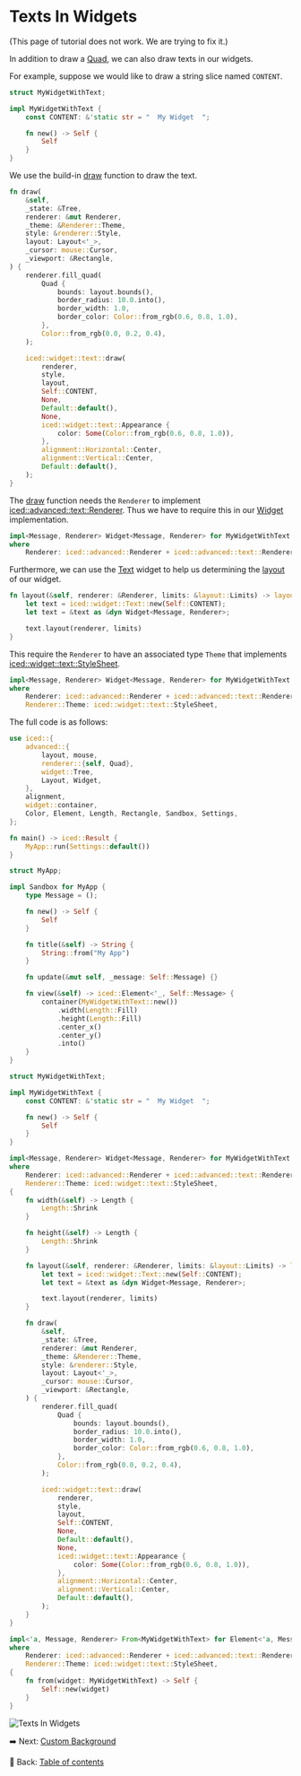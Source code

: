 # Texts In Widgets

(This page of tutorial does not work. We are trying to fix it.)

In addition to draw a [Quad](https://docs.rs/iced/latest/iced/advanced/renderer/struct.Quad.html), we can also draw texts in our widgets.

For example, suppose we would like to draw a string slice named `CONTENT`.

```rust
struct MyWidgetWithText;

impl MyWidgetWithText {
    const CONTENT: &'static str = "  My Widget  ";

    fn new() -> Self {
        Self
    }
}
```

We use the build-in [draw](https://docs.rs/iced/latest/iced/widget/text/fn.draw.html) function to draw the text.

```rust
fn draw(
    &self,
    _state: &Tree,
    renderer: &mut Renderer,
    _theme: &Renderer::Theme,
    style: &renderer::Style,
    layout: Layout<'_>,
    _cursor: mouse::Cursor,
    _viewport: &Rectangle,
) {
    renderer.fill_quad(
        Quad {
            bounds: layout.bounds(),
            border_radius: 10.0.into(),
            border_width: 1.0,
            border_color: Color::from_rgb(0.6, 0.8, 1.0),
        },
        Color::from_rgb(0.0, 0.2, 0.4),
    );

    iced::widget::text::draw(
        renderer,
        style,
        layout,
        Self::CONTENT,
        None,
        Default::default(),
        None,
        iced::widget::text::Appearance {
            color: Some(Color::from_rgb(0.6, 0.8, 1.0)),
        },
        alignment::Horizontal::Center,
        alignment::Vertical::Center,
        Default::default(),
    );
}
```

The [draw](https://docs.rs/iced/latest/iced/widget/text/fn.draw.html) function needs the `Renderer` to implement [iced::advanced::text::Renderer](https://docs.rs/iced/latest/iced/advanced/text/trait.Renderer.html).
Thus we have to require this in our [Widget](https://docs.rs/iced/latest/iced/advanced/widget/trait.Widget.html) implementation.

```rust
impl<Message, Renderer> Widget<Message, Renderer> for MyWidgetWithText
where
    Renderer: iced::advanced::Renderer + iced::advanced::text::Renderer,
```

Furthermore, we can use the [Text](https://docs.rs/iced/latest/iced/widget/type.Text.html) widget to help us determining the [layout](https://docs.rs/iced/latest/iced/advanced/widget/trait.Widget.html#tymethod.layout) of our widget.

```rust
fn layout(&self, renderer: &Renderer, limits: &layout::Limits) -> layout::Node {
    let text = iced::widget::Text::new(Self::CONTENT);
    let text = &text as &dyn Widget<Message, Renderer>;

    text.layout(renderer, limits)
}
```

This require the `Renderer` to have an associated type `Theme` that implements [iced::widget::text::StyleSheet](https://docs.rs/iced/latest/iced/widget/text/trait.StyleSheet.html).

```rust
impl<Message, Renderer> Widget<Message, Renderer> for MyWidgetWithText
where
    Renderer: iced::advanced::Renderer + iced::advanced::text::Renderer,
    Renderer::Theme: iced::widget::text::StyleSheet,
```

The full code is as follows:

```rust
use iced::{
    advanced::{
        layout, mouse,
        renderer::{self, Quad},
        widget::Tree,
        Layout, Widget,
    },
    alignment,
    widget::container,
    Color, Element, Length, Rectangle, Sandbox, Settings,
};

fn main() -> iced::Result {
    MyApp::run(Settings::default())
}

struct MyApp;

impl Sandbox for MyApp {
    type Message = ();

    fn new() -> Self {
        Self
    }

    fn title(&self) -> String {
        String::from("My App")
    }

    fn update(&mut self, _message: Self::Message) {}

    fn view(&self) -> iced::Element<'_, Self::Message> {
        container(MyWidgetWithText::new())
            .width(Length::Fill)
            .height(Length::Fill)
            .center_x()
            .center_y()
            .into()
    }
}

struct MyWidgetWithText;

impl MyWidgetWithText {
    const CONTENT: &'static str = "  My Widget  ";

    fn new() -> Self {
        Self
    }
}

impl<Message, Renderer> Widget<Message, Renderer> for MyWidgetWithText
where
    Renderer: iced::advanced::Renderer + iced::advanced::text::Renderer,
    Renderer::Theme: iced::widget::text::StyleSheet,
{
    fn width(&self) -> Length {
        Length::Shrink
    }

    fn height(&self) -> Length {
        Length::Shrink
    }

    fn layout(&self, renderer: &Renderer, limits: &layout::Limits) -> layout::Node {
        let text = iced::widget::Text::new(Self::CONTENT);
        let text = &text as &dyn Widget<Message, Renderer>;

        text.layout(renderer, limits)
    }

    fn draw(
        &self,
        _state: &Tree,
        renderer: &mut Renderer,
        _theme: &Renderer::Theme,
        style: &renderer::Style,
        layout: Layout<'_>,
        _cursor: mouse::Cursor,
        _viewport: &Rectangle,
    ) {
        renderer.fill_quad(
            Quad {
                bounds: layout.bounds(),
                border_radius: 10.0.into(),
                border_width: 1.0,
                border_color: Color::from_rgb(0.6, 0.8, 1.0),
            },
            Color::from_rgb(0.0, 0.2, 0.4),
        );

        iced::widget::text::draw(
            renderer,
            style,
            layout,
            Self::CONTENT,
            None,
            Default::default(),
            None,
            iced::widget::text::Appearance {
                color: Some(Color::from_rgb(0.6, 0.8, 1.0)),
            },
            alignment::Horizontal::Center,
            alignment::Vertical::Center,
            Default::default(),
        );
    }
}

impl<'a, Message, Renderer> From<MyWidgetWithText> for Element<'a, Message, Renderer>
where
    Renderer: iced::advanced::Renderer + iced::advanced::text::Renderer,
    Renderer::Theme: iced::widget::text::StyleSheet,
{
    fn from(widget: MyWidgetWithText) -> Self {
        Self::new(widget)
    }
}
```

![Texts In Widgets](./pic/texts_in_widgets.png)

:arrow_right:  Next: [Custom Background](./custom_background.md)

:blue_book: Back: [Table of contents](./../README.md)
